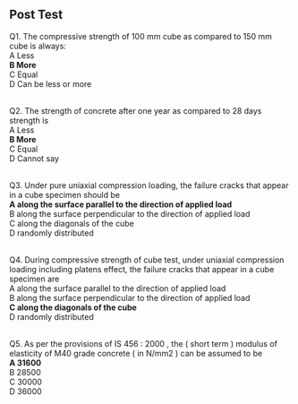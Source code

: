 ## Post Test
Q1. The compressive strength of 100 mm cube as compared to 150 mm cube is always:<br>
A  Less<br>
**B More**<br>
C Equal<br>
D Can be less or more<br><br>

Q2. The strength of concrete after one year as compared to 28 days strength is<br>
A  Less<br>
**B More**<br>
C Equal<br>
D  Cannot say<br><br>

Q3. Under pure uniaxial compression loading, the failure cracks that appear in a cube specimen should be<br>
**A along the surface parallel to the direction of applied load**<br>
B along the surface perpendicular to the direction of applied load<br>
C along the diagonals of the cube<br>
D randomly distributed<br><br>

Q4. During compressive strength of cube test, under uniaxial compression loading including platens effect, the failure cracks that appear in a cube specimen are<br>
A along the surface parallel to the direction of applied load<br>
B along the surface perpendicular to the direction of applied load<br>
**C along the diagonals of the cube**<br>
D randomly distributed<br><br>


Q5. As per the provisions of IS 456 : 2000 , the ( short term ) modulus of elasticity of M40 grade concrete ( in N/mm2 ) can be assumed to be 
<br>
**A 31600**  <br>
B 28500<br>
C 30000<br>
D 36000<br><br>
